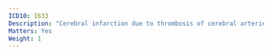 ```yaml
---
ICD10: I633
Description: "Cerebral infarction due to thrombosis of cerebral arteries"
Matters: Yes
Weight: 1
---
```


